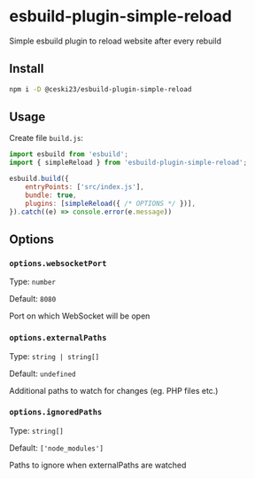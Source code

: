 # esbuild-plugin-simple-reload

Simple esbuild plugin to reload website after every rebuild

## Install

```bash
npm i -D @ceski23/esbuild-plugin-simple-reload
```

## Usage

Create file `build.js`:

```js
import esbuild from 'esbuild';
import { simpleReload } from 'esbuild-plugin-simple-reload';

esbuild.build({
    entryPoints: ['src/index.js'],
    bundle: true,
    plugins: [simpleReload({ /* OPTIONS */ })],
}).catch((e) => console.error(e.message))
```

## Options

### `options.websocketPort`

Type: `number`

Default: `8080`

Port on which WebSocket will be open

### `options.externalPaths`

Type: `string | string[]`

Default: `undefined`

Additional paths to watch for changes (eg. PHP files etc.)

### `options.ignoredPaths`

Type: `string[]`

Default: `['node_modules']`

Paths to ignore when externalPaths are watched
